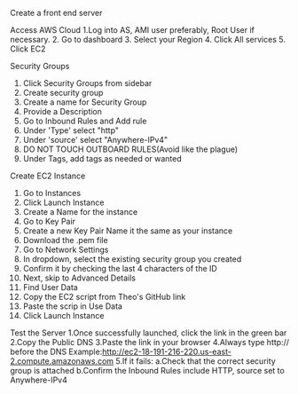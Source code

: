 Create a front end server

Access AWS Cloud
1.Log into AS,
	 AMI user preferably, Root User if necessary.
2. Go to dashboard
3. Select your Region 
4. Click All services
5. Click EC2

Security Groups 
1.	Click Security Groups from sidebar
2.	Create security group
3.	Create a name for Security Group
4.	Provide a Description
5.	Go to Inbound Rules and Add rule
6.	Under 'Type' select "http"
7.	Under 'source' select "Anywhere-IPv4"
8.	DO NOT TOUCH OUTBOARD RULES(Avoid like the plague)
9.	Under Tags, add tags as needed or wanted

Create EC2 Instance
1.	Go to Instances 
2.	Click Launch Instance
3.	Create a Name for the instance
4.	Go to Key Pair
5.	Create a new Key Pair
	Name it the same as your instance
6.	Download the .pem file
7.	Go to Network Settings
8.	In dropdown, select the existing security group you created
9.	Confirm it by checking the last 4 characters of the ID
10.	Next, skip to Advanced Details
11.	Find User Data
12.	Copy the EC2 script from Theo's GitHub link
13.	Paste the scrip in Use Data
14.	Click Launch Instance

Test the Server
1.Once successfully launched, click the link in the green bar
2.Copy the Public DNS
3.Paste the link in your browser
4.Always type http:// before the DNS
	Example:http://ec2-18-191-216-220.us-east-2.compute.amazonaws.com
5.If it fails:
	a.Check that the correct security group is attached
	b.Confirm the Inbound Rules include HTTP, source set to Anywhere-IPv4

